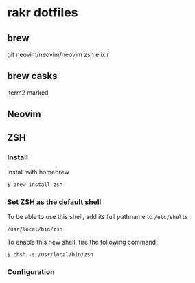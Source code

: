 # rakr dotfiles

## brew

git
neovim/neovim/neovim
zsh
elixir

## brew casks

iterm2
marked

## Neovim



## ZSH

### Install

Install with homebrew

```
$ brew install zsh
```

### Set ZSH as the default shell

To be able to use this shell, add its full pathname to `/etc/shells`

```
/usr/local/bin/zsh
```

To enable this new shell, fire the following command:

```
$ chsh -s /usr/local/bin/zsh
```

### Configuration


